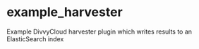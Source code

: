 # example_harvester
Example DivvyCloud harvester plugin which writes results to an ElasticSearch index

